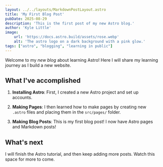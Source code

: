 ```yaml
---
layout: ../../layouts/MarkdownPostLayout.astro
title: 'My First Blog Post'
pubDate: 2025-08-29
description: 'This is the first post of my new Astro blog.'
author: 'Kyle Little'
image:
    url: 'https://docs.astro.build/assets/rose.webp'
    alt: 'The astro logo on a dark background with a pink glow.'
tags: ["astro", "blogging", "learning in public"]
---
```


Welcome to my _new blog_ about learning Astro! Here I will share my learning journey as I build a new website.

## What I've accomplished

1. **Installing Astro**: First, I created a new Astro project and set up accounts.

2. **Making Pages**: I then learned how to make pages by creating new `.astro` files and placing them in the `src/pages/` folder.

3. **Making Blog Posts**: This is my first blog post! I now have Astro pages and Markdown posts!

## What's next

I will finish the Astro tutorial, and then keep adding more posts. Watch this space for more to come.
